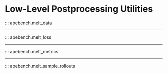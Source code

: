 # Low-Level Postprocessing Utilities

::: apebench.melt_data

---

::: apebench.melt_loss

---

::: apebench.melt_metrics

---

::: apebench.melt_sample_rollouts